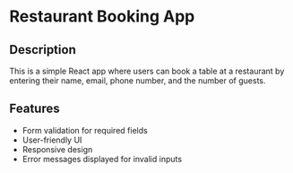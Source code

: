 # Restaurant Booking App

## Description

This is a simple React app where users can book a table at a restaurant by entering their name, email, phone number, and the number of guests.

## Features

- Form validation for required fields
- User-friendly UI
- Responsive design
- Error messages displayed for invalid inputs